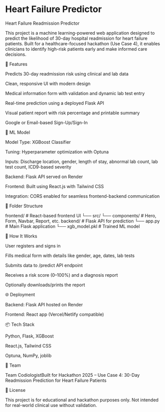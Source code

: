# Heart Failure Predictor
Heart Failure Readmission Predictor

This project is a machine learning-powered web application designed to predict the likelihood of 30-day hospital readmission for heart failure patients. Built for a healthcare-focused hackathon (Use Case 4), it enables clinicians to identify high-risk patients early and make informed care decisions.

🚀 Features

Predicts 30-day readmission risk using clinical and lab data

Clean, responsive UI with modern design

Medical information form with validation and dynamic lab test entry

Real-time prediction using a deployed Flask API

Visual patient report with risk percentage and printable summary

Google or Email-based Sign-Up/Sign-In

🧠 ML Model

Model Type: XGBoost Classifier

Tuning: Hyperparameter optimization with Optuna

Inputs: Discharge location, gender, length of stay, abnormal lab count, lab test count, ICD9-based severity

Backend: Flask API served on Render

Frontend: Built using React.js with Tailwind CSS

Integration: CORS enabled for seamless frontend-backend communication

📁 Folder Structure

frontend/          # React-based frontend UI
└── src/
    └── components/  # Hero, Form, Navbar, Report, etc.
backend/           # Flask API for prediction
└── app.py         # Main Flask application
└── xgb_model.pkl  # Trained ML model

🧪 How It Works

User registers and signs in

Fills medical form with details like gender, age, dates, lab tests

Submits data to /predict API endpoint

Receives a risk score (0–100%) and a diagnosis report

Optionally downloads/prints the report

🌐 Deployment

Backend: Flask API hosted on Render

Frontend: React app (Vercel/Netlify compatible)

📦 Tech Stack

Python, Flask, XGBoost

React.js, Tailwind CSS

Optuna, NumPy, joblib

🤝 Team

Team CodiologistBuilt for Hackathon 2025 – Use Case 4: 30-Day Readmission Prediction for Heart Failure Patients

📄 License

This project is for educational and hackathon purposes only. Not intended for real-world clinical use without validation.
